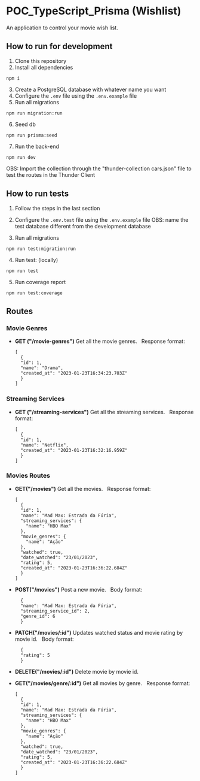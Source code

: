 # POC_TypeScript_Prisma (Wishlist)

An application to control your movie wish list.

## How to run for development

1. Clone this repository
2. Install all dependencies

```
npm i
```

3. Create a PostgreSQL database with whatever name you want
4. Configure the `.env` file using the `.env.example` file
5. Run all migrations

```
npm run migration:run
```

6. Seed db

```
npm run prisma:seed
```

7. Run the back-end

```
npm run dev
```

OBS: Import the collection through the "thunder-collection cars.json" file to test the routes in the Thunder Client

## How to run tests

1. Follow the steps in the last section

2. Configure the `.env.test` file using the `.env.example` file
   OBS: name the test database different from the development database

3. Run all migrations

```
npm run test:migration:run
```

4. Run test: (locally)

```
npm run test
```

5. Run coverage report

```
npm run test:coverage
```

## Routes

### Movie Genres

- **GET ("/movie-genres")**
  Get all the movie genres.
  &nbsp;
  Response format:

  ```
  [
    {
    "id": 1,
    "name": "Drama",
    "created_at": "2023-01-23T16:34:23.703Z"
    }
  ]
  ```

### Streaming Services

- **GET ("/streaming-services")**
  Get all the streaming services.
  &nbsp;
  Response format:

  ```
  [
    {
    "id": 1,
    "name": "Netflix",
    "created_at": "2023-01-23T16:32:16.959Z"
    }
  ]
  ```

### Movies Routes

- **GET("/movies")**
  Get all the movies.
  &nbsp;
  Response format:

  ```
  [
    {
    "id": 1,
    "name": "Mad Max: Estrada da Fúria",
    "streaming_services": {
      "name": "HBO Max"
    },
    "movie_genres": {
      "name": "Ação"
    },
    "watched": true,
    "date_watched": "23/01/2023",
    "rating": 5,
    "created_at": "2023-01-23T16:36:22.684Z"
    }
  ]
  ```

- **POST("/movies")**
  Post a new movie.
  &nbsp;
  Body format:

  ```
    {
    "name": "Mad Max: Estrada da Fúria",
    "streaming_service_id": 2,
    "genre_id": 6
    }
  ```

- **PATCH("/movies/:id")**
  Updates watched status and movie rating by movie id.
  &nbsp;
  Body format:

  ```
    {
    "rating": 5
    }
  ```

- **DELETE("/movies/:id")**
  Delete movie by movie id.
  &nbsp;

- **GET("/movies/genre/:id")**
  Get all movies by genre.
  &nbsp;
  Response format:

  ```
  [
    {
    "id": 1,
    "name": "Mad Max: Estrada da Fúria",
    "streaming_services": {
      "name": "HBO Max"
    },
    "movie_genres": {
      "name": "Ação"
    },
    "watched": true,
    "date_watched": "23/01/2023",
    "rating": 5,
    "created_at": "2023-01-23T16:36:22.684Z"
    }
  ]
  ```
